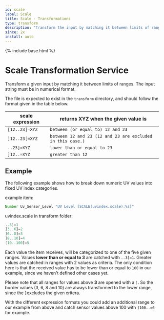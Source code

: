 ```yaml
---
id: scale
label: Scale
title: Scale - Transformations
type: transform
description: "Transform the input by matching it between limits of ranges in a scale file.  The input string must be in numerical format."
since: 2x
install: auto
---
```


<!-- Attention authors: Do not edit directly. Please add your changes to the appropriate source repository -->

{% include base.html %}

# Scale Transformation Service

Transform a given input by matching it between limits of ranges.
The input string must be in numerical format.

The file is expected to exist in the `transform` directory, and should follow the format given in the table below.

| scale expression | returns XYZ when the given value is |
|--------------------|--------|
| `[12..23]=XYZ` | `between (or equal to) 12 and 23` |
| `]12..23[=XYZ` | `between 12 and 23 (12 and 23 are excluded in this case.)` |
| `..23]=XYZ` | `lower than or equal to 23` |
| `]12..=XYZ` | `greater than 12` |

## Example

The following example shows how to break down numeric UV values into fixed UV index categories.

example item:

```java
Number Uv_Sensor_Level "UV Level [SCALE(uvindex.scale):%s]"
```

uvindex.scale in transform folder:

```python
..3]=1
]3..6]=2
]6..8]=3
]8..10]=4
[10..100]=5
```

Each value the item receives, will be categorized to one of the five given ranges.
Values **lower than or equal to 3** are catched with `..3]=1`.
Greater values are catched in ranges with 2 values as criteria.
The only condition here is that the received value has to be lower than or equal to `100` in our example, since we haven't defined other cases yet.

Please note that all ranges for values above **3** are opened with a `]`.
So the border values (3, 6, 8 and 10) are always transformed to the lower range, since the `]`excludes the given critera.

With the different expression formats you could add an additional range to our example from above and catch sensor values above 100 with `]100..=6` for example.